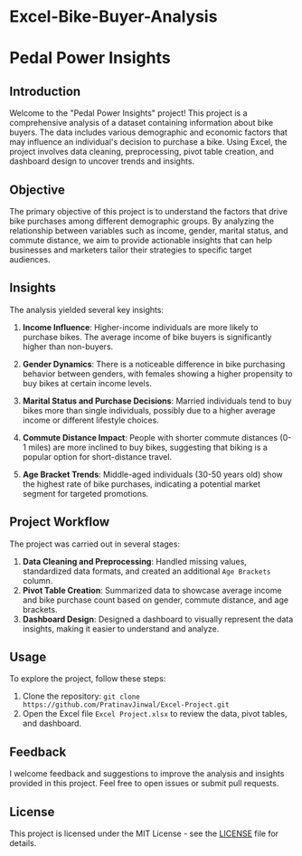 # Excel-Bike-Buyer-Analysis

# Pedal Power Insights

## Introduction

Welcome to the "Pedal Power Insights" project! This project is a comprehensive analysis of a dataset containing information about bike buyers. The data includes various demographic and economic factors that may influence an individual's decision to purchase a bike. Using Excel, the project involves data cleaning, preprocessing, pivot table creation, and dashboard design to uncover trends and insights.

## Objective

The primary objective of this project is to understand the factors that drive bike purchases among different demographic groups. By analyzing the relationship between variables such as income, gender, marital status, and commute distance, we aim to provide actionable insights that can help businesses and marketers tailor their strategies to specific target audiences.

## Insights

The analysis yielded several key insights:

1. **Income Influence**: Higher-income individuals are more likely to purchase bikes. The average income of bike buyers is significantly higher than non-buyers.

2. **Gender Dynamics**: There is a noticeable difference in bike purchasing behavior between genders, with females showing a higher propensity to buy bikes at certain income levels.

3. **Marital Status and Purchase Decisions**: Married individuals tend to buy bikes more than single individuals, possibly due to a higher average income or different lifestyle choices.

4. **Commute Distance Impact**: People with shorter commute distances (0-1 miles) are more inclined to buy bikes, suggesting that biking is a popular option for short-distance travel.

5. **Age Bracket Trends**: Middle-aged individuals (30-50 years old) show the highest rate of bike purchases, indicating a potential market segment for targeted promotions.

## Project Workflow

The project was carried out in several stages:

1. **Data Cleaning and Preprocessing**: Handled missing values, standardized data formats, and created an additional `Age Brackets` column.
2. **Pivot Table Creation**: Summarized data to showcase average income and bike purchase count based on gender, commute distance, and age brackets.
3. **Dashboard Design**: Designed a dashboard to visually represent the data insights, making it easier to understand and analyze.

## Usage

To explore the project, follow these steps:

1. Clone the repository: `git clone https://github.com/PratinavJinwal/Excel-Project.git`
2. Open the Excel file `Excel Project.xlsx` to review the data, pivot tables, and dashboard.

## Feedback

I welcome feedback and suggestions to improve the analysis and insights provided in this project. Feel free to open issues or submit pull requests.

## License

This project is licensed under the MIT License - see the [LICENSE](LICENSE) file for details.

